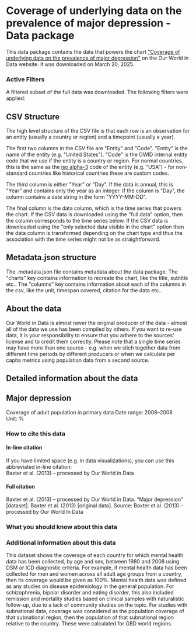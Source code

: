 # Coverage of underlying data on the prevalence of major depression - Data package

This data package contains the data that powers the chart ["Coverage of underlying data on the prevalence of major depression"](https://ourworldindata.org/grapher/adult-population-covered-in-primary-data-on-the-prevalence-of-major-depression?v=1&csvType=full&useColumnShortNames=false) on the Our World in Data website. It was downloaded on March 20, 2025.

### Active Filters

A filtered subset of the full data was downloaded. The following filters were applied:

## CSV Structure

The high level structure of the CSV file is that each row is an observation for an entity (usually a country or region) and a timepoint (usually a year).

The first two columns in the CSV file are "Entity" and "Code". "Entity" is the name of the entity (e.g. "United States"). "Code" is the OWID internal entity code that we use if the entity is a country or region. For normal countries, this is the same as the [iso alpha-3](https://en.wikipedia.org/wiki/ISO_3166-1_alpha-3) code of the entity (e.g. "USA") - for non-standard countries like historical countries these are custom codes.

The third column is either "Year" or "Day". If the data is annual, this is "Year" and contains only the year as an integer. If the column is "Day", the column contains a date string in the form "YYYY-MM-DD".

The final column is the data column, which is the time series that powers the chart. If the CSV data is downloaded using the "full data" option, then the column corresponds to the time series below. If the CSV data is downloaded using the "only selected data visible in the chart" option then the data column is transformed depending on the chart type and thus the association with the time series might not be as straightforward.

## Metadata.json structure

The .metadata.json file contains metadata about the data package. The "charts" key contains information to recreate the chart, like the title, subtitle etc.. The "columns" key contains information about each of the columns in the csv, like the unit, timespan covered, citation for the data etc..

## About the data

Our World in Data is almost never the original producer of the data - almost all of the data we use has been compiled by others. If you want to re-use data, it is your responsibility to ensure that you adhere to the sources' license and to credit them correctly. Please note that a single time series may have more than one source - e.g. when we stich together data from different time periods by different producers or when we calculate per capita metrics using population data from a second source.

## Detailed information about the data


## Major depression
Coverage of adult population in primary data
Date range: 2008–2008  
Unit: %  


### How to cite this data

#### In-line citation
If you have limited space (e.g. in data visualizations), you can use this abbreviated in-line citation:  
Baxter et al. (2013) – processed by Our World in Data

#### Full citation
Baxter et al. (2013) – processed by Our World in Data. “Major depression” [dataset]. Baxter et al. (2013) [original data].
Source: Baxter et al. (2013) – processed by Our World In Data

### What you should know about this data

### Additional information about this data
This dataset shows the coverage of each country for which mental health data has been collected, by age and sex, between 1980 and 2008 using DSM or ICD diagnostic criteria. For example, if mental health data has been collected for men and women across all adult age groups from a country, then its coverage would be given as 100%. Mental health data was defined as any studies on disease epidemiology in the general population. For schizophrenia, bipolar disorder and eating disorder, this also included remission and mortality studies based on clinical samples with naturalistic follow-up, due to a lack of community studies on the topic. For studies with subnational data, coverage was considered as the population coverage of that subnational region, then the population of that subnational region relative to the country. These were calculated for GBD world regions.


    